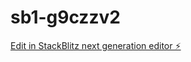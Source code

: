 # sb1-g9czzv2

[Edit in StackBlitz next generation editor ⚡️](https://stackblitz.com/~/github.com/Afrik-bot/sb1-g9czzv2)